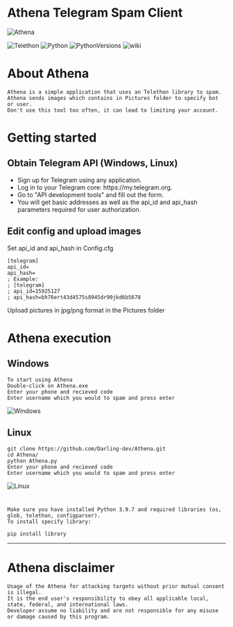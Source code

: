 # Athena Telegram Spam Client

![Athena](https://user-images.githubusercontent.com/30958621/158025953-7fc83089-0ef5-40ee-8252-87441670b089.png)

![Telethon](https://img.shields.io/pypi/v/telethon?label=Telethon)
![Python](https://img.shields.io/badge/Language-Python-blue)
![PythonVersions](https://img.shields.io/badge/Python%20version-3.9.7-brightgreen)
![wiki](https://img.shields.io/badge/wiki-Athena-lightgrey)




# About Athena

    Athena is a simple application that uses an Telethon library to spam.
    Athena sends images which contains in Pictures folder to specify bot or user. 
    Don't use this tool too often, it can lead to limiting your account.
    


# Getting started
## Obtain Telegram API (Windows, Linux)

<ul>
    <li>Sign up for Telegram using any application.</li>
    <li>Log in to your Telegram core: https://my.telegram.org.</li>
    <li>Go to "API development tools" and fill out the form.</li>
    <li>You will get basic addresses as well as the api_id and api_hash parameters required for user authorization.</li>
</ul>

## Edit config and upload images
Set api_id and api_hash in Config.cfg
```editorconfig
[telegram]
api_id=
api_hash=
; Example:
; [telegram]
; api_id=15925127
; api_hash=bh76ert43d4575s8945dr90jkd6b5678

```

Upload pictures in jpg/png format in the Pictures folder

# Athena execution
## Windows
    To start using Athena 
    Double-click on Athena.exe  
    Enter your phone and recieved code
    Enter username which you would to spam and press enter
    
    
   ![Windows](https://user-images.githubusercontent.com/30958621/158412082-eb8729bb-7451-4845-bb6a-fd6e87c99d03.jpg)
 

## Linux
    git clone https://github.com/Darling-dev/Athena.git
    cd Athena/
    python Athena.py
    Enter your phone and recieved code
    Enter username which you would to spam and press enter
    
   ![Linux](https://user-images.githubusercontent.com/30958621/158426074-30f6f0ef-86a5-4665-a372-9faf42bc5b8d.png)
#
    Make sure you have installed Python 3.9.7 and required libraries (os, glob, telethon, configparser).
    To install specify library:

```shell
pip install library
```
***


# Athena disclaimer

    Usage of the Athena for attacking targets without prior mutual consent is illegal. 
    It is the end user's responsibility to obey all applicable local, state, federal, and international laws. 
    Developer assume no liability and are not responsible for any misuse or damage caused by this program.
